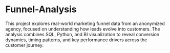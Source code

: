 # Funnel-Analysis
This project explores real-world marketing funnel data from an anonymized agency, focused on understanding how leads evolve into customers. The analysis combines SQL, Python, and BI visualization to reveal conversion dynamics, timing patterns, and key performance drivers across the customer journey.
